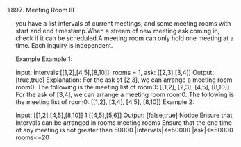 1897. Meeting Room III

you have a list intervals of current meetings, and some meeting rooms with start and end timestamp.When a stream of new meeting ask coming in, check if it can be scheduled.A meeting room can only hold one meeting at a time. Each inquiry is independent.

Example
Example 1:

Input:
Intervals:[[1,2],[4,5],[8,10]], rooms = 1, ask: [[2,3],[3,4]]
Output: [true,true]
Explanation:
For the ask of [2,3], we can arrange a meeting room room0.
The following is the meeting list of room0:
[[1,2], [2,3], [4,5], [8,10]]
For the ask of [3,4], we can arrange a meeting room room0.
The following is the meeting list of room0:
[[1,2], [3,4], [4,5], [8,10]]
Example 2:

Input:
[[1,2],[4,5],[8,10]]
1
[[4,5],[5,6]]
Output:
[false,true]
Notice
Ensure that Intervals can be arranged in rooms meeting rooms
Ensure that the end time of any meeting is not greater than 50000
|Intervals|<=50000
|ask|<=50000
rooms<=20

